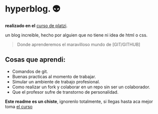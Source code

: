 # hyperblog.   :alien:
**realizado en el** [curso de platzi](https://platzi.com/clases/1557-git-github/). 

un blog increible, hecho por alguien que no tiene ni idea de html o css. 
>Donde aprenderemos el maravilloso mundo de [GIT/GITHUB]

## Cosas que aprendi:
- Comandos de git.
- Buenas practicas al momento de trabajar.
- Simular un ambiente de trabajo profesional.
- Como realizar un fork y colaborar en un repo sin ser un colaborador.
- Que el profesor sufre de transtorno de personalidad.

**Este readme es un chiste**, ignorenlo totalmente, si llegas hasta aca mejor toma [el curso](https://platzi.com/clases/1557-git-github/)
